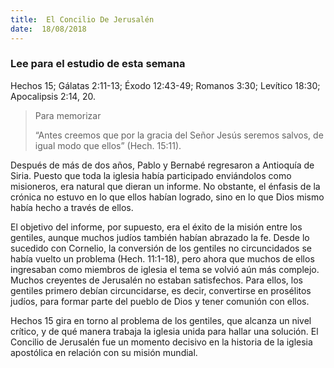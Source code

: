 ```yaml
---
title:  El Concilio De Jerusalén
date:  18/08/2018
---
```


### Lee para el estudio de esta semana
Hechos 15; Gálatas 2:11-13; Éxodo 12:43-49; Romanos 3:30; Levítico 18:30; Apocalipsis 2:14, 20.

> <p>Para memorizar</p>
> “Antes creemos que por la gracia del Señor Jesús seremos salvos, de igual modo que ellos” (Hech. 15:11).

Después de más de dos años, Pablo y Bernabé regresaron a Antioquía de Siria. Puesto que toda la iglesia había participado enviándolos como misioneros, era natural que dieran un informe. No obstante, el énfasis de la crónica no estuvo en lo que ellos habían logrado, sino en lo que Dios mismo había hecho a través de ellos.

El objetivo del informe, por supuesto, era el éxito de la misión entre los gentiles, aunque muchos judíos también habían abrazado la fe. Desde lo sucedido con Cornelio, la conversión de los gentiles no circuncidados se había vuelto un problema (Hech. 11:1-18), pero ahora que muchos de ellos ingresaban como miembros de iglesia el tema se volvió aún más complejo. Muchos creyentes de Jerusalén no estaban satisfechos. Para ellos, los gentiles primero debían circuncidarse, es decir, convertirse en prosélitos judíos, para formar parte del pueblo de Dios y tener comunión con ellos.

Hechos 15 gira en torno al problema de los gentiles, que alcanza un nivel crítico, y de qué manera trabaja la iglesia unida para hallar una solución. El Concilio de Jerusalén fue un momento decisivo en la historia de la iglesia apostólica en relación con su misión mundial.